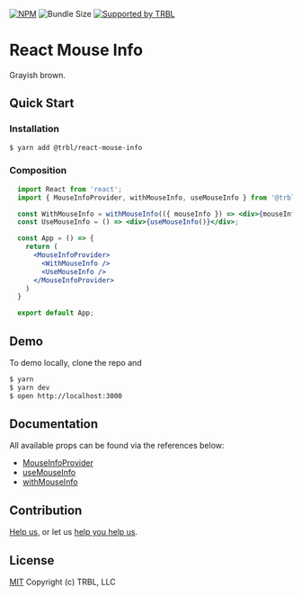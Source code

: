 [![NPM](https://img.shields.io/npm/v/@trbl/react-mouse-info)](https://www.npmjs.com/@trbl/react-mouse-info)
![Bundle Size](https://img.shields.io/bundlephobia/minzip/@trbl/react-mouse-info?label=zipped)
[![Supported by TRBL](https://img.shields.io/badge/supported_by-TRBL-black)](https://github.com/trouble)

# React Mouse Info

Grayish brown.

## Quick Start

### Installation

```bash
$ yarn add @trbl/react-mouse-info
```

### Composition

```jsx
  import React from 'react';
  import { MouseInfoProvider, withMouseInfo, useMouseInfo } from '@trbl/react-mouse-info';

  const WithMouseInfo = withMouseInfo(({ mouseInfo }) => <div>{mouseInfo}</div>);
  const UseMouseInfo = () => <div>{useMouseInfo()}</div>;

  const App = () => {
    return (
      <MouseInfoProvider>
        <WithMouseInfo />
        <UseMouseInfo />
      </MouseInfoProvider>
    )
  }

  export default App;
```

## Demo

To demo locally, clone the repo and

```bash
$ yarn
$ yarn dev
$ open http://localhost:3000
```

## Documentation

All available props can be found via the references below:

  - [MouseInfoProvider](./src/MouseInfoProvider/README.md)
  - [useMouseInfo](./src/useMouseInfo/README.md)
  - [withMouseInfo](./src/withMouseInfo/README.md)

## Contribution

[Help us,](https://github.com/trouble/.github/blob/master/CONTRIBUTING.md) or let us [help you help us](https://github.com/trouble/.github/blob/master/SUPPORT.md).

## License

[MIT](https://github.com/trouble/react-mouse-info/blob/master/LICENSE) Copyright (c) TRBL, LLC
